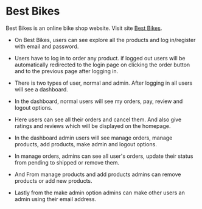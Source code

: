 # Best Bikes

Best Bikes is an online bike shop website. Visit site [Best Bikes](https://best-bikes-886d0.web.app/).

- On Best Bikes, users can see explore all the products and log in/register with email and password.

- Users have to log in to order any product. if logged out users will be automatically redirected to the login page on clicking the order button and to the previous page after logging in.

- There is two types of user, normal and admin. After logging in all users will see a dashboard.

- In the dashboard, normal users will see my orders, pay, review and logout options.

- Here users can see all their orders and cancel them. And also give ratings and reviews which will be displayed on the homepage.

- In the dashboard admin users will see manage orders, manage products, add products, make admin and logout options.

- In manage orders, admins can see all user's orders, update their status from pending to shipped or remove them.

- And From manage products and add products admins can remove products or add new products.

- Lastly from the make admin option admins can make other users an admin using their email address.

